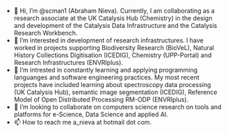 - 👋 Hi, I’m @scman1 (Abraham Nieva). Currently, I am collaborating as a research associate at the UK Catalysis Hub (Chemistry) in the design and development of the Catalysis Data 
Infrastructure and the Catalysis Research Workbench.
- 👀 I’m interested in development of research infrastructures. I have worked in projects supporting Biodiversity Research (BioVeL), Natural History 
Collections Digitisation (ICEDIG), Chemistry (UPP-Portal) and Research Infrastructures (ENVRIplus).
- 🌱 I’m intrested in constantly learning and applying programming languanges and software engineering practices. My most recent projects have included learning about
spectroscopy data processing (UK Catalysis Hub), semantic image segmentation (ICEDIG),  Reference Model of Open Distributed Processing RM-ODP (ENVRIplus).
- 💞️ I’m looking to collaborate on computers science research on tools and platforms for e-Science, Data Science and applied AI.
- 📫 How to reach me a_nieva at hotmail dot com.

<!---
scman1/scman1 is a ✨ special ✨ repository because its `README.md` (this file) appears on your GitHub profile.
You can click the Preview link to take a look at your changes.
--->
